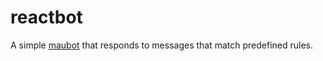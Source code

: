 # reactbot
A simple [maubot](https://github.com/maubot/maubot) that responds to messages that match predefined rules.
